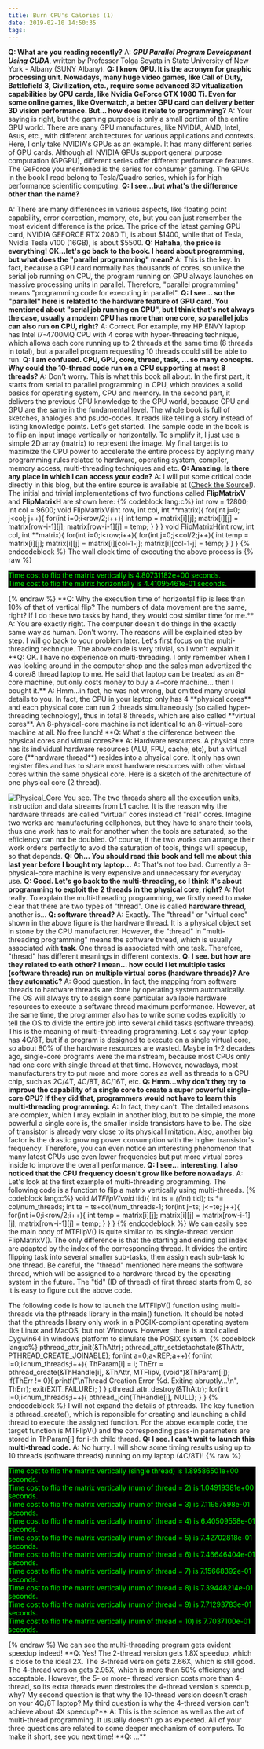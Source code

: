 ```yaml
---
title: Burn CPU's Calories (1)
date: 2019-02-10 14:50:35
tags:
---
```

**Q: What are you reading recently?**
A: ***GPU Parallel Program Development Using CUDA***, written by Professor Tolga Soyata in State University of New York - Albany (SUNY Albany).
**Q: I know GPU. It is the acronym for graphic processing unit. Nowadays, many huge video games, like Call of Duty, Battlefield 3, Civilization, etc., require some advanced 3D vitualization capabilities by GPU cards, like Nvidia GeForce GTX 1080 Ti. Even for some online games, like Overwatch, a better GPU card can delivery better 3D vision performance. But... how does it relate to programming?**
A: Your saying is right, but the gaming purpose is only a small portion of the entire GPU world. There are many GPU manufactures, like NVIDIA, AMD, Intel, Asus, etc., with different architectures for various applications and contexts. Here, I only take NVIDIA's GPUs as an example. It has many different series of GPU cards. Although all NVIDIA GPUs support general purpose computation (GPGPU), different series offer different performance features. The GeForce you mentioned is the series for consumer gaming. The GPUs in the book I read belong to Tesla/Quadro series, which is for high performance scientific computing.
**Q: I see...but what's the difference other than the name?**
<!-- more -->
A: There are many differences in various aspects, like floating point capability, error correction, memory, etc, but you can just remember the most evident difference is the price. The price of the latest gaming GPU card, NVIDIA GEFORCE RTX 2080 Ti, is about $1400, while that of Tesla, Nvidia Tesla v100 (16GB), is about $5500.
**Q: Hahaha, the price is everything! OK...let's go back to the book. I heard about programming, but what does the "parallel programming" mean?**
A: This is the key. In fact, because a GPU card normally has thousands of cores, so unlike the serial job running on CPU, the program running on GPU always launches on massive processing units in parallel. Therefore, "parallel programming" means "programming code for executing in parallel".
**Q: I see... so the "parallel" here is related to the hardware feature of GPU card. You mentioned about "serial job running on CPU", but I think that's not always the case, usually a modern CPU has more than one core, so parallel jobs can also run on CPU, right?**
A: Correct. For example, my HP ENVY laptop has Intel i7-4700MQ CPU with 4 cores with hyper-threading technique, which allows each core running up to 2 threads at the same time (8 threads in total), but a parallel program requesting 10 threads could still be able to run.
**Q: I am confused. CPU, GPU, core, thread, task, ... so many concepts. Why could the 10-thread code run on a CPU supporting at most 8 threads?**
A: Don't worry. This is what this book all about. In the first part, it starts from serial to parallel programming in CPU, which provides a solid basics for operating system, CPU and memory. In the second part, it delivers the previous CPU knowledge to the GPU world, because CPU and GPU are the same in the fundamental level. The whole book is full of sketches, analogies and psudo-codes. It reads like telling a story instead of listing knowledge points. Let's get started. The sample code in the book is to flip an input image vertically or horizontally. To simplify it, I just use a simple 2D array (matrix) to represent the image. My final target is to maximize the CPU power to accelerate the entire process by applying many programming rules related to hardware, operating system, compiler, memory access, multi-threading techniques and etc.
**Q: Amazing. Is there any place in which I can access your code?**
A: I will put some critical code directly in this blog, but the entire source is available at ([Check the Source!](https://onlinegdb.com/S1YVv5T4N)). The initial and trivial implementations of two functions called **FlipMatrixV** and **FlipMatrixH** are shown here:
{% codeblock lang:c%}
int row = 12800;
int col = 9600;
void FlipMatrixV(int row, int col, int **matrix){
    for(int j=0; j<col; j++){
        for(int i=0;i<row/2;i++){
            int temp = matrix[i][j];
            matrix[i][j] = matrix[row-i-1][j];
            matrix[row-i-1][j] = temp;
        }
    }
}
void FlipMatrixH(int row, int col, int **matrix){
    for(int i=0;i<row;i++){
        for(int j=0;j<col/2;j++){
            int temp = matrix[i][j];
            matrix[i][j] = matrix[i][col-1-j];
            matrix[i][col-1-j] = temp;
        }
    }
}
{% endcodeblock %}
The wall clock time of executing the above process is
{% raw %}
<p style="background-color: #000000; color: #00FF00">
Time cost to flip the matrix vertically is 4.80731182e+00 seconds.<br>
Time cost to flip the matrix horizontally is 4.41095461e-01 seconds.<br>
</p>
{% endraw %}
**Q: Why the execution time of horizontal flip is less than 10% of that of vertical flip? The numbers of data movement are the same, right? If I do these two tasks by hand, they would cost similar time for me.**
A: You are exactly right. The computer doesn't do things in the exactly same way as human. Don't worry. The reasons will be explained step by step. I will go back to your problem later. Let's first focus on the multi-threading technique. The above code is very trivial, so I won't explain it.
**Q: OK. I have no experience on multi-threading. I only remember when I was looking around in the computer shop and the sales man advertized the 4 core/8 thread laptop to me. He said that laptop can be treated as an 8-core machine, but only costs money to buy a 4-core machine... then I bought it.**
A: Hmm...in fact, he was not wrong, but omitted many crucial details to you. In fact, the CPU in your laptop only has 4 **physical cores** and each physical core can run 2 threads simultaneously (so called hyper-threading technology), thus in total 8 threads, which are also called **virtual cores**. An 8-physical-core machine is not identical to an 8-virtual-core machine at all. No free lunch!
**Q: What's the difference between the physical cores and virtual cores?**
A: Hardware resources. A physical core has its individual hardware resources (ALU, FPU, cache, etc), but a virtual core (**hardware thread**) resides into a physical core. It only has own register files and has to share most hardware resources with other virtual cores within the same physical core. Here is a sketch of the architecture of one physical core (2 thread).

![Physical_Core](/images/physical_core_cpu.jpg)
You see. The two threads share all the execution units, instruction and data streams from L1 cache. It is the reason why the hardware threads are called “virtual” cores instead of "real" cores. Imagine two works are manufacturing cellphones, but they have to share their tools, thus one work has to wait for another when the tools are saturated, so the efficiency can not be doubled. Of course, if the two works can arrange their work orders perfectly to avoid the saturation of tools, things will speedup, so that depends.
**Q: Oh... You should read this book and tell me about this last year before I bought my laptop...**
A: That's not too bad. Currently a 8-physical-core machine is very expensive and unnecessary for everyday use.
**Q: Good. Let's go back to the multi-threading, so I think it's about programming to exploit the 2 threads in the physical core, right?**
A: Not really. To explain the multi-threading programming, we firstly need to make clear that there are two types of "thread". One is called **hardware thread**, another is...
**Q: **software thread**?**
A: Exactly. The "thread" or "virtual core" shown in the above figure is the hardware thread. It is a physical object set in stone by the CPU manufacturer. However, the "thread" in "multi-threading programming" means the software thread, which is usually associated with **task**. One thread is associated with one task. Therefore, "thread" has different meanings in different contexts.
**Q: I see. but how are they related to eath other? I mean... how could I let multiple tasks (software threads) run on multiple virtual cores (hardware threads)? Are they automatic?**
A: Good question. In fact, the mapping from software threads to hardware threads are done by operating system automatically. The OS will always try to assign some particular available hardware resources to execute a software thread maximum performance. However, at the same time, the programmer also has to write some codes explicitly to tell the OS to divide the entire job into several child tasks (software threads). This is the meaning of multi-threading programming. Let's say your laptop has 4C/8T, but if a program is designed to execute on a single virtual core, so about 80% of the hardware resources are wasted. Maybe in 1-2 decades ago, single-core programs were the mainstream, because most CPUs only had one core with single thread at that time. However, nowadays, most manufacturers try to put more and more cores as well as threads to a CPU chip, such as 2C/4T, 4C/8T, 8C/16T, etc.
**Q: Hmm...why don't they try to improve the capability of a single core to create a super powerful single-core CPU? If they did that, programmers would not have to learn this multi-threading programming.**
A: In fact, they can't. The detailed reasons are complex, which I may explain in another blog, but to be simple, the more powerful a single core is, the smaller inside transistors have to be. The size of transistor is already very close to its physical limitation. Also, another big factor is the drastic growing power consumption with the higher transistor's frequency. Therefore, you can even notice an interesting phenomenon that many latest CPUs use even lower frequencies but put more virtual cores inside to improve the overall performance.
**Q: I see... interesting. I also noticed that the CPU frequency doesn't grow like before nowadays.**
A: Let's look at the first example of multi-threading programming. The following code is a function to flip a matrix vertically using multi-threads.
{% codeblock lang:c%}
void *MTFlipV(void* tid){
    int ts = *((int*) tid);
    ts *= col/num_threads;
    int te = ts+col/num_threads-1;
    for(int j=ts; j<=te; j++){
        for(int i=0;i<row/2;i++){
            int temp = matrix[i][j];
            matrix[i][j] = matrix[row-i-1][j];
            matrix[row-i-1][j] = temp;
        }
    }
}
{% endcodeblock %}
We can easily see the main body of MTFlipV() is quite similar to its single-thread version FlipMatrixV(). The only difference is that the starting and ending col index are adapted by the index of the corresponding thread. It divides the entire flipping task into several smaller sub-tasks, then assign each sub-task to one thread. Be careful, the "thread" mentioned here means the software thread, which will be assigned to a hardware thread by the operating system in the future. The "tid" (ID of thread) of first thread starts from 0, so it is easy to figure out the above code.

The following code is how to launch the MTFlipV() function using multi-threads via the pthreads library in the main() function. It should be noted that the pthreads library only work in a POSIX-compliant operating system like Linux and MacOS, but not Windows. However, there is a tool called Cygwin64 in windows platform to simulate the POSIX system.
{% codeblock lang:c%}
pthread_attr_init(&ThAttr);
pthread_attr_setdetachstate(&ThAttr, PTHREAD_CREATE_JOINABLE);
for(int a=0;a<REP;a++){
    for(int i=0;i<num_threads;i++){
        ThParam[i] = i;
        ThErr = pthread_create(&ThHandle[i], &ThAttr, MTFlipV, (void*)&ThParam[i]);
        if(ThErr != 0){
            printf("\nThread Creation Error %d. Exiting abruptly...\n", ThErr);
            exit(EXIT_FAILURE);
        }
    }
    pthread_attr_destroy(&ThAttr);
    for(int i=0;i<num_threads;i++){
        pthread_join(ThHandle[i], NULL);
    }
}
{% endcodeblock %}
I will not expand the details of pthreads. The key function is pthread_create(), which is reponsible for creating and launching a child thread to execute the assigned function. For the above example code, the target function is MTFlipV() and the corresponding pass-in parameters are stored in ThParam[i] for i-th child thread.
**Q: I see. I can't wait to launch this multi-thread code.**
A: No hurry. I will show some timing results using up to 10 threads (software threads) running on my laptop (4C/8T)!
{% raw %}
<p style="background-color: #000000; color: #00FF00">
Time cost to flip the matrix vertically (single thread) is 1.89586501e+00 seconds.<br>
Time cost to flip the matrix vertically (num of thread = 2) is 1.04919381e+00 seconds.<br>
Time cost to flip the matrix vertically (num of thread = 3) is 7.11957598e-01 seconds.<br>
Time cost to flip the matrix vertically (num of thread = 4) is 6.40509558e-01 seconds.<br>
Time cost to flip the matrix vertically (num of thread = 5) is 7.42702818e-01 seconds.<br>
Time cost to flip the matrix vertically (num of thread = 6) is 7.46646404e-01 seconds.<br>
Time cost to flip the matrix vertically (num of thread = 7) is 7.15668392e-01 seconds.<br>
Time cost to flip the matrix vertically (num of thread = 8) is 7.39448214e-01 seconds.<br>
Time cost to flip the matrix vertically (num of thread = 9) is 7.71293783e-01 seconds.<br>
Time cost to flip the matrix vertically (num of thread = 10) is 7.7037100e-01 seconds.<br>
</p>
{% endraw %}
We can see the multi-threading program gets evident speedup indeed!
**Q: Yes! The 2-thread version gets 1.8X speedup, which is close to the ideal 2X. The 3-thread version gets 2.66X, which is still good. The 4-thread version gets 2.95X, which is more than 50% efficiency and acceptable. However, the 5- or more- thread version costs more than 4-thread, so its extra threads even destroies the 4-thread version's speedup, why? My second question is that why the 10-thread version doesn't crash on your 4C/8T laptop? My third question is why the 4-thread version can't achieve about 4X speedup?**
A: This is the science as well as the art of multi-thread programming. It usually doesn't go as expected. All of your three questions are related to some deeper mechanism of computers. To make it short, see you next time!
**Q: ...**